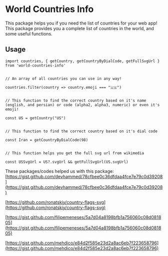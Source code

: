 # World Countries Info

This package helps you if you need the list of countries for your web app! This package provides you a complete list of countries in the world, and some useful functions.

## Usage

    import countries, { getCountry, getCountryByDialCode, getFullSvgUrl } from 'world-countries-info'


    // An array of all countries you can use in any way!

    countries.filter(country => country.emoji === "🇺🇸")


    // This function to find the correct country based on it's name (english, and persian) or code (alpha2, alpha3, numeric) or even it's emoji!

    const US = getCountry("US")


    // This function to find the correct country based on it's dial code

    const Iran = getCountryByDialCode(98)


    // This function helps you get the full svg url from wikimedia

    const USSvgUrl = US?.svgUrl && getFullSvgUrl(US.svgUrl)

These packages/codes helped us with this package:
[https://gist.github.com/devhammed/78cfbee0c36dfdaa4fce7e79c0d39208](https://gist.github.com/devhammed/78cfbee0c36dfdaa4fce7e79c0d39208)

[https://github.com/ronatskiy/country-flags-svg](https://github.com/ronatskiy/country-flags-svg)

[https://gist.github.com/filipemeneses/5a7d04a8198bfb1a756060c08d081805](https://gist.github.com/filipemeneses/5a7d04a8198bfb1a756060c08d081805)

[https://gist.github.com/mehdico/e84d2f585e23d2a8ac6eb7f223658796](https://gist.github.com/mehdico/e84d2f585e23d2a8ac6eb7f223658796)

